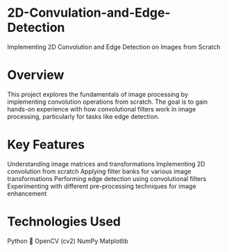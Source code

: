 # 2D-Convulation-and-Edge-Detection
Implementing 2D Convolution and Edge Detection on Images from Scratch

# Overview
This project explores the fundamentals of image processing by implementing convolution operations from scratch. The goal is to gain hands-on experience with how convolutional filters work in image processing, particularly for tasks like edge detection.

# Key Features
Understanding image matrices and transformations
Implementing 2D convolution from scratch
Applying filter banks for various image transformations
Performing edge detection using convolutional filters
Experimenting with different pre-processing techniques for image enhancement

# Technologies Used
Python 🐍
OpenCV (cv2)
NumPy
Matplotlib
